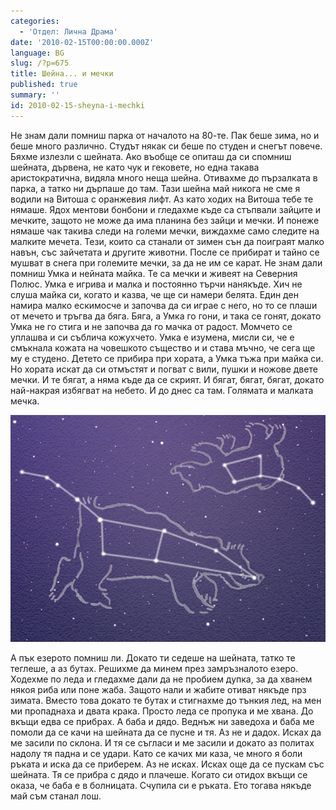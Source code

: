 ```yaml
---
categories:
  - 'Отдел: Лична Драма'
date: '2010-02-15T00:00:00.000Z'
language: BG
slug: /?p=675
title: Шейна... и мечки
published: true
summary: ''
id: 2010-02-15-sheyna-i-mechki
---
```


Не знам дали помниш парка от началото на 80-те. Пак беше зима, но и беше много различно. Студът някак си беше по студен и снегът повече. Бяхме излезли с шейната. Ако въобще се опиташ да си спомниш шейната, дървена, не като чук и гековете, но една такава аристократична, видяла много неща шейна. Отивахме до пързалката в парка, а татко ни дърпаше до там. Тази шейна май никога не сме я водили на Витоша с оранжевия лифт. Аз като ходих на Витоша тебе те нямаше. Ядох ментови бонбони и гледахме къде са стъпвали зайците и мечките, защото не може да има планина без зайци и мечки. И понеже нямаше чак такива следи на големи мечки, виждахме само следите на малките мечета. Тези, които са станали от зимен сън да поиграят малко навън, със зайчетата и другите животни. После се прибират и тайно се мушват в снега при големите мечки, за да не им се карат. Не знам дали помниш Умка и нейната майка. Те са мечки и живеят на Северния Полюс. Умка е игрива и малка и постоянно търчи нанякъде. Хич не слуша майка си, когато и казва, че ще си намери белята. Един ден намира малко ескимосче и започва да си играе с него, но то се плаши от мечето и тръгва да бяга. Бяга, а Умка го гони, и така се гонят, докато Умка не го стига и не започва да го мачка от радост. Момчето се уплашва и си съблича кожухчето. Умка е изумена, мисли си, че е смъкнала кожата на човешкото същество и и става мъчно, че сега ще му е студено. Детето се прибира при хората, а Умка тъжа при майка си. Но хората искат да си отмъстят и погват с вили, пушки и ножове двете мечки. И те бягат, а няма къде да се скрият. И бягат, бягат, бягат, докато най-накрая избягват на небето. И до днес са там. Голямата и малката мечка. 

![bears](https://raw.githubusercontent.com/kirilchristov/blog_images/main/2010/02/bears.jpg)

 А пък езерото помниш ли. Докато ти седеше на шейната, татко те теглеше, а аз бутах. Решихме да минем през замръзналото езеро. Ходехме по леда и гледахме дали да не пробием дупка, за да хванем някоя риба или поне жаба. Защото нали и жабите отиват някъде прз зимата. Вместо това докато те бутах и стигнахме до тънкия лед, на мен ми пропаднаха и двата крака. Просто леда се пропука и ме хвана. До вкъщи едва се прибрах. А баба и дядо. Веднъж ни заведоха и баба ме помоли да се качи на шейната да се пусне и тя. Аз не и дадох. Исках да ме засили по склона. И тя се съгласи и ме засили и докато аз политах надолу тя падна и се удари. Като се качих ми каза, че много я боли ръката и иска да се приберем. Аз не исках. Исках още да се пускам със шейната. Тя се прибра с дядо и плачеше. Когато си отидох вкъщи се оказа, че баба е в болницата. Счупила си е ръката. Ето тогава някъде май съм станал лош.
